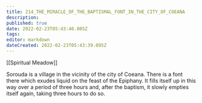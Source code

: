 ```yaml
---
title: 214_THE_MIRACLE_OF_THE_BAPTISMAL_FONT_IN_THE_CITY_OF_COEANA
description: 
published: true
date: 2022-02-23T05:43:40.805Z
tags: 
editor: markdown
dateCreated: 2022-02-23T05:43:39.095Z
---
```


[[Spiritual Meadow]]
 
Sorouda is a village in the vicinity of the city of Coeana. There is a font there which exudes liquid on the feast of the Epiphany. It fills itself up in this way over a period of three hours and, after the baptism, it slowly empties itself again, taking three hours to do so.
